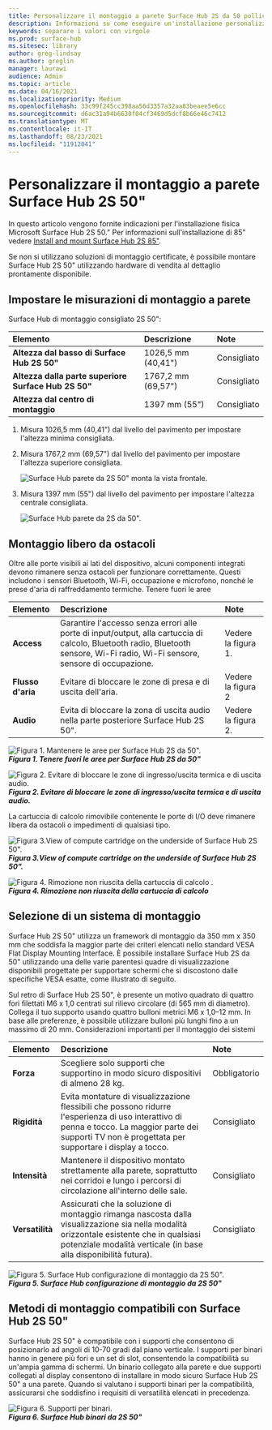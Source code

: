 ```yaml
---
title: Personalizzare il montaggio a parete Surface Hub 2S da 50 pollici
description: Informazioni su come eseguire un'installazione personalizzata Surface Hub 2S da 50 pollici.
keywords: separare i valori con virgole
ms.prod: surface-hub
ms.sitesec: library
author: greg-lindsay
ms.author: greglin
manager: laurawi
audience: Admin
ms.topic: article
ms.date: 04/16/2021
ms.localizationpriority: Medium
ms.openlocfilehash: 33c99f245cc398aa56d3357a32aa83beaee5e6cc
ms.sourcegitcommit: d6ac31a94b6630f04cf3469d5dcf8b66e46c7412
ms.translationtype: MT
ms.contentlocale: it-IT
ms.lasthandoff: 08/23/2021
ms.locfileid: "11912041"
---
```

# <a name="customize-wall-mount-of-surface-hub-2s-50"></a>Personalizzare il montaggio a parete Surface Hub 2S 50"

In questo articolo vengono fornite indicazioni per l'installazione fisica Microsoft Surface Hub 2S 50." Per informazioni sull'installazione di 85" vedere [Install and mount Surface Hub 2S 85"](surface-hub-2s-85-install-mount.md).

Se non si utilizzano soluzioni di montaggio certificate, è possibile montare Surface Hub 2S 50" utilizzando hardware di vendita al dettaglio prontamente disponibile.

## <a name="set-wall-mount-measurements"></a>Impostare le misurazioni di montaggio a parete

Surface Hub di montaggio consigliato 2S 50":

| Elemento | Descrizione | Note |
|:------ |:------------- |:------- |
|**Altezza dal basso di Surface Hub 2S 50"**| 1026,5 mm (40,41") | Consigliato |
|**Altezza dalla parte superiore Surface Hub 2S 50"**| 1767,2 mm (69,57") | Consigliato |
|**Altezza dal centro di montaggio**| 1397 mm (55") | Consigliato |

1. Misura 1026,5 mm (40,41") dal livello del pavimento per impostare l'altezza minima consigliata.

2. Misura 1767,2 mm (69,57") dal livello del pavimento per impostare l'altezza superiore consigliata.

    ![Surface Hub parete da 2S 50" monta la vista frontale.](images/sh2-wall-front.png)

3. Misura 1397 mm (55") dal livello del pavimento per impostare l'altezza centrale consigliata.

    ![Surface Hub parete da 2S da 50".](images/sh2-wall-side.png)


## <a name="obstruction-free-mounting"></a>Montaggio libero da ostacoli

Oltre alle porte visibili ai lati del dispositivo, alcuni componenti integrati devono rimanere senza ostacoli per funzionare correttamente. Questi includono i sensori Bluetooth, Wi-Fi, occupazione e microfono, nonché le prese d'aria di raffreddamento termiche.
Tenere fuori le aree

| Elemento | Descrizione | Note |
|:---- |:----------- |:----- |
|**Access**| Garantire l'accesso senza errori alle porte di input/output, alla cartuccia di calcolo, Bluetooth radio, Bluetooth sensore, Wi-Fi radio, Wi-Fi sensore, sensore di occupazione. | Vedere la figura 1. |
|**Flusso d'aria**| Evitare di bloccare le zone di presa e di uscita dell'aria. | Vedere la figura 2  |
|**Audio**| Evita di bloccare la zona di uscita audio nella parte posteriore Surface Hub 2S 50". | Vedere la figura 2. |

![Figura 1. Mantenere le aree per Surface Hub 2S da 50".](images/sh2-keepout-zones.png) <br>
***Figura 1. Tenere fuori le aree per Surface Hub 2S da 50"***

![Figura 2. Evitare di bloccare le zone di ingresso/uscita termica e di uscita audio.](images/sh2-thermal-audio.png) <br>
***Figura 2. Evitare di bloccare le zone di ingresso/uscita termica e di uscita audio.***

La cartuccia di calcolo rimovibile contenente le porte di I/O deve rimanere libera da ostacoli o impedimenti di qualsiasi tipo.

![Figura 3.View of compute cartridge on the underside of Surface Hub 2S 50".](images/sh2-ports.png) <br>
***Figura 3.View of compute cartridge on the underside of Surface Hub 2S 50".***

![Figura 4. Rimozione non riuscita della cartuccia di calcolo .](images/sh2-cartridge.png) <br>
***Figura 4. Rimozione non riuscita della cartuccia di calcolo***

## <a name="selecting-a-mounting-system"></a>Selezione di un sistema di montaggio

Surface Hub 2S 50" utilizza un framework di montaggio da 350 mm x 350 mm che soddisfa la maggior parte dei criteri elencati nello standard VESA Flat Display Mounting Interface. È possibile installare Surface Hub 2S da 50" utilizzando una delle varie parentesi quadre di visualizzazione disponibili progettate per supportare schermi che si discostono dalle specifiche VESA esatte, come illustrato di seguito.

Sul retro di Surface Hub 2S 50", è presente un motivo quadrato di quattro fori filettati M6 x 1,0 centrati sul rilievo circolare (di 565 mm di diametro). Collega il tuo supporto usando quattro bulloni metrici M6 x 1,0–12 mm. In base alle preferenze, è possibile utilizzare bulloni più lunghi fino a un massimo di 20 mm.
Considerazioni importanti per il montaggio dei sistemi

| Elemento | Descrizione | Note |
|:------ |:------------- |:------- |
|**Forza**| Scegliere solo supporti che supportino in modo sicuro dispositivi di almeno 28 kg. | Obbligatorio |
|**Rigidità**| Evita montature di visualizzazione flessibili che possono ridurre l'esperienza di uso interattivo di penna e tocco. La maggior parte dei supporti TV non è progettata per supportare i display a tocco. | Consigliato |
|**Intensità**| Mantenere il dispositivo montato strettamente alla parete, soprattutto nei corridoi e lungo i percorsi di circolazione all'interno delle sale.| Consigliato |
|**Versatilità**| Assicurati che la soluzione di montaggio rimanga nascosta dalla visualizzazione sia nella modalità orizzontale esistente che in qualsiasi potenziale modalità verticale (in base alla disponibilità futura). | Consigliato |

![Figura 5. Surface Hub configurazione di montaggio da 2S 50".](images/sh2-mount-config.png) <br>
***Figura 5. Surface Hub configurazione di montaggio da 2S 50"***


## <a name="mounting-methods-compatible-with-surface-hub-2s-50"></a>Metodi di montaggio compatibili con Surface Hub 2S 50"

Surface Hub 2S 50" è compatibile con i supporti che consentono di posizionarlo ad angoli di 10-70 gradi dal piano verticale. I supporti per binari hanno in genere più fori e un set di slot, consentendo la compatibilità su un'ampia gamma di schermi. Un binario collegato alla parete e due supporti collegati al display consentono di installare in modo sicuro Surface Hub 2S 50" a una parete. Quando si valutano i supporti binari per la compatibilità, assicurarsi che soddisfino i requisiti di versatilità elencati in precedenza.

![Figura 6. Supporti per binari.](images/h2gen-railmount.png)<br>
***Figura 6. Surface Hub binari da 2S 50"***

